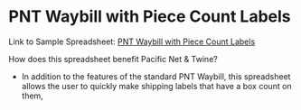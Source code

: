 # PNT Waybill with Piece Count Labels
Link to Sample Spreadsheet: [PNT Waybill with Piece Count Labels](https://docs.google.com/spreadsheets/d/1hhOtl2ik0oZOJL7e1MzWuKk1rUIeY_VreEPuB03SjRM/edit#gid=412542253)

How does this spreadsheet benefit Pacific Net & Twine?
- In addition to the features of the standard PNT Waybill, this spreadsheet allows the user to quickly make shipping labels that have a box count on them,
